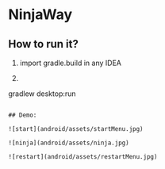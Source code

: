 # NinjaWay 

## How to run it?

1) import gradle.build in any IDEA

2) ```
gradlew desktop:run
```

## Demo:

![start](android/assets/startMenu.jpg)

![ninja](android/assets/ninja.jpg)

![restart](android/assets/restartMenu.jpg)

